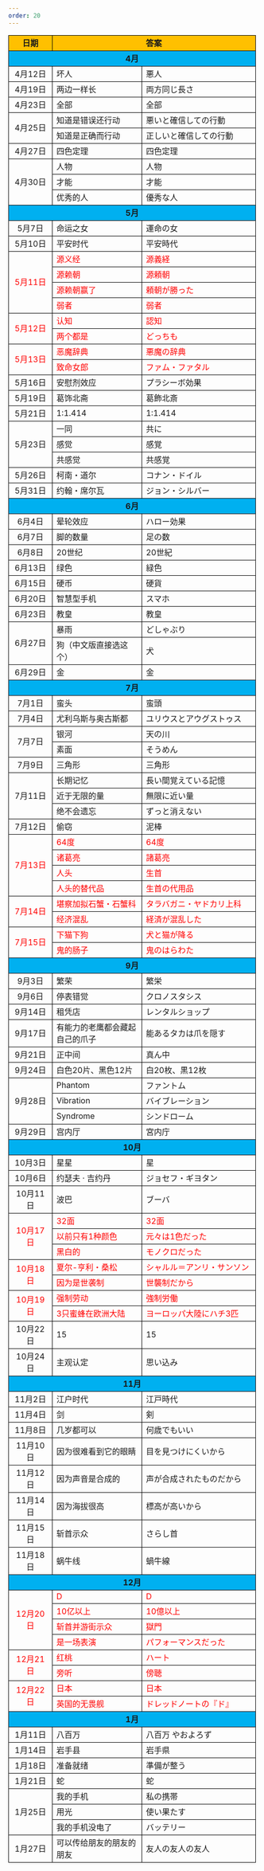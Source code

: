 ```yaml
---
order: 20
---
```


<table data-sort="sortDisabled" width="auto"><colgroup><col><col><col></colgroup><tbody><tr class="firstRow"><td align="center" valign="middle" style="word-break: break-all; background-color: rgb(255, 192, 0); border-width: 1px; border-style: solid; border-color: rgb(0, 0, 0);" width="70"><strong>日期</strong></td><td rowspan="1" colspan="2" align="center" valign="middle" style="background-color: rgb(255, 192, 0); border-width: 1px; border-style: solid; border-color: rgb(0, 0, 0);" width="389"><strong>答案</strong></td></tr><tr><td align="center" valign="middle" rowspan="1" colspan="3" style="background-color: rgb(0, 176, 240); border-width: 1px; border-style: solid; border-color: rgb(0, 0, 0);" width="480"><strong>4月</strong></td></tr><tr><td align="center" valign="middle" style="border-width: 1px; border-style: solid; border-color: rgb(0, 0, 0);" width="70">4月12日</td><td style="border-width: 1px; border-style: solid; border-color: rgb(0, 0, 0);" width="160">坏人</td><td style="border-width: 1px; border-style: solid; border-color: rgb(0, 0, 0);" width="208">悪人</td></tr><tr><td align="center" valign="middle" style="border-width: 1px; border-style: solid; border-color: rgb(0, 0, 0);" width="70">4月19日</td><td style="border-width: 1px; border-style: solid; border-color: rgb(0, 0, 0);" width="160">两边一样长</td><td style="border-width: 1px; border-style: solid; border-color: rgb(0, 0, 0);" width="208">両方同じ長さ</td></tr><tr><td align="center" valign="middle" style="border-width: 1px; border-style: solid; border-color: rgb(0, 0, 0);" width="70">4月23日</td><td style="border-width: 1px; border-style: solid; border-color: rgb(0, 0, 0);" width="160">全部</td><td style="border-width: 1px; border-style: solid; border-color: rgb(0, 0, 0);" width="208">全部</td></tr><tr><td align="center" valign="middle" style="border-width: 1px; border-style: solid; border-color: rgb(0, 0, 0);" width="70" rowspan="2" colspan="1">4月25日</td><td style="border-width: 1px; border-style: solid; border-color: rgb(0, 0, 0);" width="160">知道是错误还行动</td><td style="border-width: 1px; border-style: solid; border-color: rgb(0, 0, 0);" width="208">悪いと確信しての行動</td></tr><tr><td style="border-width: 1px; border-style: solid; border-color: rgb(0, 0, 0);" width="160">知道是正确而行动</td><td style="border-width: 1px; border-style: solid; border-color: rgb(0, 0, 0);" width="208">正しいと確信しての行動</td></tr><tr><td align="center" valign="middle" style="border-width: 1px; border-style: solid; border-color: rgb(0, 0, 0);" width="70">4月27日</td><td style="border-width: 1px; border-style: solid; border-color: rgb(0, 0, 0);" width="160">四色定理</td><td style="border-width: 1px; border-style: solid; border-color: rgb(0, 0, 0);" width="208">四色定理</td></tr><tr><td align="center" valign="middle" style="border-width: 1px; border-style: solid; border-color: rgb(0, 0, 0);" width="70" rowspan="3" colspan="1">4月30日</td><td style="border-width: 1px; border-style: solid; border-color: rgb(0, 0, 0);" width="160">人物</td><td style="border-width: 1px; border-style: solid; border-color: rgb(0, 0, 0);" width="208">人物</td></tr><tr><td style="border-width: 1px; border-style: solid; border-color: rgb(0, 0, 0);" width="160">才能</td><td style="border-width: 1px; border-style: solid; border-color: rgb(0, 0, 0);" width="208">才能</td></tr><tr><td style="border-width: 1px; border-style: solid; border-color: rgb(0, 0, 0);" width="160">优秀的人</td><td style="border-width: 1px; border-style: solid; border-color: rgb(0, 0, 0);" width="208">優秀な人</td></tr><tr><td align="center" valign="middle" style="border-width: 1px; border-style: solid; border-color: rgb(0, 0, 0); background-color: rgb(0, 176, 240);" rowspan="1" colspan="3"><strong>5月</strong></td></tr><tr><td align="center" valign="middle" style="border-width: 1px; border-style: solid; border-color: rgb(0, 0, 0);" width="70">5月7日</td><td style="border-width: 1px; border-style: solid; border-color: rgb(0, 0, 0);" width="160">命运之女</td><td style="border-width: 1px; border-style: solid; border-color: rgb(0, 0, 0);" width="208">運命の女</td></tr><tr><td align="center" valign="middle" style="border-width: 1px; border-style: solid; border-color: rgb(0, 0, 0);" width="70">5月10日</td><td style="border-width: 1px; border-style: solid; border-color: rgb(0, 0, 0);" width="160">平安时代</td><td style="border-width: 1px; border-style: solid; border-color: rgb(0, 0, 0);" width="208">平安時代</td></tr><tr><td align="center" valign="middle" style="border-width: 1px; border-style: solid; border-color: rgb(0, 0, 0);" width="70" rowspan="4" colspan="1"><span style="color: rgb(255, 0, 0);">5月11日</span></td><td style="border-width: 1px; border-style: solid; border-color: rgb(0, 0, 0);" width="160"><span style="color: rgb(255, 0, 0);">源义经</span></td><td style="border-width: 1px; border-style: solid; border-color: rgb(0, 0, 0);" width="208"><span style="color: rgb(255, 0, 0);">源義経</span></td></tr><tr><td style="border-width: 1px; border-style: solid; border-color: rgb(0, 0, 0);" width="160"><span style="color: rgb(255, 0, 0);">源赖朝</span></td><td style="border-width: 1px; border-style: solid; border-color: rgb(0, 0, 0);" width="208"><span style="color: rgb(255, 0, 0);">源頼朝</span></td></tr><tr><td style="border-width: 1px; border-style: solid; border-color: rgb(0, 0, 0);" width="160"><span style="color: rgb(255, 0, 0);">源赖朝赢了</span></td><td style="border-width: 1px; border-style: solid; border-color: rgb(0, 0, 0);" width="208"><span style="color: rgb(255, 0, 0);">頼朝が勝った</span></td></tr><tr><td style="border-width: 1px; border-style: solid; border-color: rgb(0, 0, 0);" width="160"><span style="color: rgb(255, 0, 0);">弱者</span></td><td style="border-width: 1px; border-style: solid; border-color: rgb(0, 0, 0);" width="208"><span style="color: rgb(255, 0, 0);">弱者</span></td></tr><tr><td align="center" valign="middle" style="border-width: 1px; border-style: solid; border-color: rgb(0, 0, 0);" width="70" rowspan="2" colspan="1"><span style="color: rgb(255, 0, 0);">5月12日</span></td><td style="border-width: 1px; border-style: solid; border-color: rgb(0, 0, 0);" width="160"><span style="color: rgb(255, 0, 0);">认知</span></td><td style="border-width: 1px; border-style: solid; border-color: rgb(0, 0, 0);" width="208"><span style="color: rgb(255, 0, 0);">認知</span></td></tr><tr><td style="border-width: 1px; border-style: solid; border-color: rgb(0, 0, 0);" width="160"><span style="color: rgb(255, 0, 0);">两个都是</span></td><td style="border-width: 1px; border-style: solid; border-color: rgb(0, 0, 0);" width="208"><span style="color: rgb(255, 0, 0);">どっちも</span></td></tr><tr><td align="center" valign="middle" style="border-width: 1px; border-style: solid; border-color: rgb(0, 0, 0);" width="70" rowspan="2" colspan="1"><span style="color: rgb(255, 0, 0);">5月13日</span></td><td style="border-width: 1px; border-style: solid; border-color: rgb(0, 0, 0);" width="160"><span style="color: rgb(255, 0, 0);">恶魔辞典</span></td><td style="border-width: 1px; border-style: solid; border-color: rgb(0, 0, 0);" width="208"><span style="color: rgb(255, 0, 0);">悪魔の辞典</span></td></tr><tr><td style="border-width: 1px; border-style: solid; border-color: rgb(0, 0, 0);" width="160"><span style="color: rgb(255, 0, 0);">致命女郎</span></td><td style="border-width: 1px; border-style: solid; border-color: rgb(0, 0, 0);" width="208"><span style="color: rgb(255, 0, 0);">ファム・ファタル</span></td></tr><tr><td align="center" valign="middle" style="border-width: 1px; border-style: solid; border-color: rgb(0, 0, 0);" width="70">5月16日</td><td style="border-width: 1px; border-style: solid; border-color: rgb(0, 0, 0);" width="160">安慰剂效应</td><td style="border-width: 1px; border-style: solid; border-color: rgb(0, 0, 0);" width="208">プラシーボ効果</td></tr><tr><td align="center" valign="middle" style="border-width: 1px; border-style: solid; border-color: rgb(0, 0, 0);" width="70">5月19日</td><td style="border-width: 1px; border-style: solid; border-color: rgb(0, 0, 0);" width="160">葛饰北斋</td><td style="border-width: 1px; border-style: solid; border-color: rgb(0, 0, 0);" width="208">葛飾北斎</td></tr><tr><td align="center" valign="middle" style="border-width: 1px; border-style: solid; border-color: rgb(0, 0, 0);" width="70">5月21日</td><td style="border-width: 1px; border-style: solid; border-color: rgb(0, 0, 0);" width="160">1:1.414</td><td style="border-width: 1px; border-style: solid; border-color: rgb(0, 0, 0);" width="208">1:1.414</td></tr><tr><td align="center" valign="middle" style="border-width: 1px; border-style: solid; border-color: rgb(0, 0, 0);" width="70" rowspan="3" colspan="1">5月23日</td><td style="border-width: 1px; border-style: solid; border-color: rgb(0, 0, 0);" width="160">一同</td><td style="border-width: 1px; border-style: solid; border-color: rgb(0, 0, 0);" width="208">共に</td></tr><tr><td style="border-width: 1px; border-style: solid; border-color: rgb(0, 0, 0);" width="160">感觉</td><td style="border-width: 1px; border-style: solid; border-color: rgb(0, 0, 0);" width="208">感覚</td></tr><tr><td style="border-width: 1px; border-style: solid; border-color: rgb(0, 0, 0);" width="160">共感觉</td><td style="border-width: 1px; border-style: solid; border-color: rgb(0, 0, 0);" width="208">共感覚</td></tr><tr><td align="center" valign="middle" style="border-width: 1px; border-style: solid; border-color: rgb(0, 0, 0);" width="70">5月26日</td><td style="border-width: 1px; border-style: solid; border-color: rgb(0, 0, 0);" width="160">柯南・道尔</td><td style="border-width: 1px; border-style: solid; border-color: rgb(0, 0, 0);" width="208">コナン・ドイル</td></tr><tr><td align="center" valign="middle" style="border-width: 1px; border-style: solid; border-color: rgb(0, 0, 0);" width="70">5月31日</td><td style="border-width: 1px; border-style: solid; border-color: rgb(0, 0, 0);" width="160">约翰・席尔瓦</td><td style="border-width: 1px; border-style: solid; border-color: rgb(0, 0, 0);" width="208">ジョン・シルバー</td></tr><tr><td align="center" valign="middle" style="border-width: 1px; border-style: solid; border-color: rgb(0, 0, 0); background-color: rgb(0, 176, 240);" rowspan="1" colspan="3"><strong>6月</strong></td></tr><tr><td align="center" valign="middle" style="border-width: 1px; border-style: solid; border-color: rgb(0, 0, 0);" width="70">6月4日</td><td style="border-width: 1px; border-style: solid; border-color: rgb(0, 0, 0);" width="160">晕轮效应</td><td style="border-width: 1px; border-style: solid; border-color: rgb(0, 0, 0);" width="208">ハロー効果</td></tr><tr><td align="center" valign="middle" style="border-width: 1px; border-style: solid; border-color: rgb(0, 0, 0);" width="70">6月7日</td><td style="border-width: 1px; border-style: solid; border-color: rgb(0, 0, 0);" width="160">脚的数量</td><td style="border-width: 1px; border-style: solid; border-color: rgb(0, 0, 0);" width="208">足の数</td></tr><tr><td align="center" valign="middle" style="border-width: 1px; border-style: solid; border-color: rgb(0, 0, 0);" width="70">6月8日</td><td style="border-width: 1px; border-style: solid; border-color: rgb(0, 0, 0);" width="160">20世纪</td><td style="border-width: 1px; border-style: solid; border-color: rgb(0, 0, 0);" width="208">20世紀</td></tr><tr><td align="center" valign="middle" style="border-width: 1px; border-style: solid; border-color: rgb(0, 0, 0);" width="70">6月13日</td><td style="border-width: 1px; border-style: solid; border-color: rgb(0, 0, 0);" width="160">绿色</td><td style="border-width: 1px; border-style: solid; border-color: rgb(0, 0, 0);" width="208">緑色</td></tr><tr><td align="center" valign="middle" style="border-width: 1px; border-style: solid; border-color: rgb(0, 0, 0);" width="70">6月15日</td><td style="border-width: 1px; border-style: solid; border-color: rgb(0, 0, 0);" width="160">硬币</td><td style="border-width: 1px; border-style: solid; border-color: rgb(0, 0, 0);" width="208">硬貨</td></tr><tr><td align="center" valign="middle" style="border-width: 1px; border-style: solid; border-color: rgb(0, 0, 0);" width="70">6月20日</td><td style="border-width: 1px; border-style: solid; border-color: rgb(0, 0, 0);" width="160">智慧型手机</td><td style="border-width: 1px; border-style: solid; border-color: rgb(0, 0, 0);" width="208">スマホ</td></tr><tr><td align="center" valign="middle" style="border-width: 1px; border-style: solid; border-color: rgb(0, 0, 0);" width="70">6月23日</td><td style="border-width: 1px; border-style: solid; border-color: rgb(0, 0, 0);" width="160">教皇</td><td style="border-width: 1px; border-style: solid; border-color: rgb(0, 0, 0);" width="208">教皇</td></tr><tr><td align="center" valign="middle" style="border-width: 1px; border-style: solid; border-color: rgb(0, 0, 0);" width="70" rowspan="2">6月27日</td><td style="border-width: 1px; border-style: solid; border-color: rgb(0, 0, 0);" width="160">暴雨</td><td style="border-width: 1px; border-style: solid; border-color: rgb(0, 0, 0);" width="208">どしゃぶり</td></tr><tr><td style="border-width: 1px; border-style: solid; border-color: rgb(0, 0, 0);" width="160">狗（中文版直接选这个）</td><td style="border-width: 1px; border-style: solid; border-color: rgb(0, 0, 0);" width="208">犬</td></tr><tr><td align="center" valign="middle" style="border-width: 1px; border-style: solid; border-color: rgb(0, 0, 0);" width="70">6月29日</td><td style="border-width: 1px; border-style: solid; border-color: rgb(0, 0, 0);" width="160">金</td><td style="border-width: 1px; border-style: solid; border-color: rgb(0, 0, 0);" width="208">金</td></tr><tr><td align="center" valign="middle" style="border-width: 1px; border-style: solid; border-color: rgb(0, 0, 0); background-color: rgb(0, 176, 240);" rowspan="1" colspan="3"><strong>7月</strong></td></tr><tr><td align="center" valign="middle" style="border-width: 1px; border-style: solid; border-color: rgb(0, 0, 0);" width="70">7月1日</td><td style="border-width: 1px; border-style: solid; border-color: rgb(0, 0, 0);" width="160">蛮头</td><td style="border-width: 1px; border-style: solid; border-color: rgb(0, 0, 0);" width="208">蛮頭</td></tr><tr><td align="center" valign="middle" style="border-width: 1px; border-style: solid; border-color: rgb(0, 0, 0);" width="70">7月4日</td><td style="border-width: 1px; border-style: solid; border-color: rgb(0, 0, 0);" width="160">尤利乌斯与奥古斯都</td><td style="border-width: 1px; border-style: solid; border-color: rgb(0, 0, 0);" width="208">ユリウスとアウグストゥス</td></tr><tr><td align="center" valign="middle" style="border-width: 1px; border-style: solid; border-color: rgb(0, 0, 0);" width="70" rowspan="2" colspan="1">7月7日</td><td style="border-width: 1px; border-style: solid; border-color: rgb(0, 0, 0);" width="160">银河</td><td style="border-width: 1px; border-style: solid; border-color: rgb(0, 0, 0);" width="208">天の川</td></tr><tr><td style="border-width: 1px; border-style: solid; border-color: rgb(0, 0, 0);" width="160">素面</td><td style="border-width: 1px; border-style: solid; border-color: rgb(0, 0, 0);" width="208">そうめん</td></tr><tr><td align="center" valign="middle" style="border-width: 1px; border-style: solid; border-color: rgb(0, 0, 0);" width="70">7月9日</td><td style="border-width: 1px; border-style: solid; border-color: rgb(0, 0, 0);" width="160">三角形</td><td style="border-width: 1px; border-style: solid; border-color: rgb(0, 0, 0);" width="208">三角形</td></tr><tr><td align="center" valign="middle" style="border-width: 1px; border-style: solid; border-color: rgb(0, 0, 0);" width="70" rowspan="3" colspan="1">7月11日</td><td style="border-width: 1px; border-style: solid; border-color: rgb(0, 0, 0);" width="160">长期记忆</td><td style="border-width: 1px; border-style: solid; border-color: rgb(0, 0, 0);" width="208">長い間覚えている記憶</td></tr><tr><td style="border-width: 1px; border-style: solid; border-color: rgb(0, 0, 0);" width="160">近于无限的量</td><td style="border-width: 1px; border-style: solid; border-color: rgb(0, 0, 0);" width="208">無限に近い量</td></tr><tr><td style="border-width: 1px; border-style: solid; border-color: rgb(0, 0, 0);" width="160">绝不会遗忘</td><td style="border-width: 1px; border-style: solid; border-color: rgb(0, 0, 0);" width="208">ずっと消えない</td></tr><tr><td align="center" valign="middle" style="border-width: 1px; border-style: solid; border-color: rgb(0, 0, 0);" width="70">7月12日</td><td style="border-width: 1px; border-style: solid; border-color: rgb(0, 0, 0);" width="160">偷窃</td><td style="border-width: 1px; border-style: solid; border-color: rgb(0, 0, 0);" width="208">泥棒</td></tr><tr><td align="center" valign="middle" style="border-width: 1px; border-style: solid; border-color: rgb(0, 0, 0);" width="70" rowspan="4" colspan="1"><span style="color: rgb(255, 0, 0);">7月13日</span></td><td style="border-width: 1px; border-style: solid; border-color: rgb(0, 0, 0);" width="160"><span style="color: rgb(255, 0, 0);">64度</span></td><td style="border-width: 1px; border-style: solid; border-color: rgb(0, 0, 0);" width="208"><span style="color: rgb(255, 0, 0);">64度</span></td></tr><tr><td style="border-width: 1px; border-style: solid; border-color: rgb(0, 0, 0);" width="160"><span style="color: rgb(255, 0, 0);">诸葛亮</span></td><td style="border-width: 1px; border-style: solid; border-color: rgb(0, 0, 0);" width="208"><span style="color: rgb(255, 0, 0);">諸葛亮</span></td></tr><tr><td style="border-width: 1px; border-style: solid; border-color: rgb(0, 0, 0);" width="160"><span style="color: rgb(255, 0, 0);">人头</span></td><td style="border-width: 1px; border-style: solid; border-color: rgb(0, 0, 0);" width="208"><span style="color: rgb(255, 0, 0);">生首</span></td></tr><tr><td style="border-width: 1px; border-style: solid; border-color: rgb(0, 0, 0);" width="160"><span style="color: rgb(255, 0, 0);">人头的替代品</span></td><td style="border-width: 1px; border-style: solid; border-color: rgb(0, 0, 0);" width="208"><span style="color: rgb(255, 0, 0);">生首の代用品</span></td></tr><tr><td align="center" valign="middle" style="border-width: 1px; border-style: solid; border-color: rgb(0, 0, 0);" width="70" rowspan="2" colspan="1"><span style="color: rgb(255, 0, 0);">7月14日</span></td><td style="border-width: 1px; border-style: solid; border-color: rgb(0, 0, 0);" width="160"><span style="color: rgb(255, 0, 0);">堪察加拟石蟹・石蟹科</span></td><td style="border-width: 1px; border-style: solid; border-color: rgb(0, 0, 0);" width="208"><span style="color: rgb(255, 0, 0);">タラバガニ・ヤドカリ上科</span></td></tr><tr><td style="border-width: 1px; border-style: solid; border-color: rgb(0, 0, 0);" width="160"><span style="color: rgb(255, 0, 0);">经济混乱</span></td><td style="border-width: 1px; border-style: solid; border-color: rgb(0, 0, 0);" width="208"><span style="color: rgb(255, 0, 0);">経済が混乱した</span></td></tr><tr><td align="center" valign="middle" style="border-width: 1px; border-style: solid; border-color: rgb(0, 0, 0);" width="70" rowspan="2" colspan="1"><span style="color: rgb(255, 0, 0);">7月15日</span></td><td style="border-width: 1px; border-style: solid; border-color: rgb(0, 0, 0);" width="160"><span style="color: rgb(255, 0, 0);">下猫下狗</span></td><td style="border-width: 1px; border-style: solid; border-color: rgb(0, 0, 0);" width="208"><span style="color: rgb(255, 0, 0);">犬と猫が降る</span></td></tr><tr><td style="border-width: 1px; border-style: solid; border-color: rgb(0, 0, 0);" width="160"><span style="color: rgb(255, 0, 0);">鬼的肠子</span></td><td style="border-width: 1px; border-style: solid; border-color: rgb(0, 0, 0);" width="208"><span style="color: rgb(255, 0, 0);">鬼のはらわた</span></td></tr><tr><td align="center" valign="middle" style="border-width: 1px; border-style: solid; border-color: rgb(0, 0, 0); background-color: rgb(0, 176, 240);" rowspan="1" colspan="3"><strong>9月</strong></td></tr><tr><td align="center" valign="middle" style="border-width: 1px; border-style: solid; border-color: rgb(0, 0, 0);" width="70">9月3日</td><td style="border-width: 1px; border-style: solid; border-color: rgb(0, 0, 0);" width="160">繁荣</td><td style="border-width: 1px; border-style: solid; border-color: rgb(0, 0, 0);" width="208">繁栄</td></tr><tr><td align="center" valign="middle" style="border-width: 1px; border-style: solid; border-color: rgb(0, 0, 0);" width="70">9月6日</td><td style="border-width: 1px; border-style: solid; border-color: rgb(0, 0, 0);" width="160">停表错觉</td><td style="border-width: 1px; border-style: solid; border-color: rgb(0, 0, 0);" width="208">クロノスタシス</td></tr><tr><td align="center" valign="middle" style="border-width: 1px; border-style: solid; border-color: rgb(0, 0, 0);" width="70">9月14日</td><td style="border-width: 1px; border-style: solid; border-color: rgb(0, 0, 0);" width="160">租凭店</td><td style="border-width: 1px; border-style: solid; border-color: rgb(0, 0, 0);" width="208">レンタルショップ</td></tr><tr><td align="center" valign="middle" style="border-width: 1px; border-style: solid; border-color: rgb(0, 0, 0);" width="70">9月17日</td><td style="border-width: 1px; border-style: solid; border-color: rgb(0, 0, 0);" width="160">有能力的老鹰都会藏起自己的爪子</td><td style="border-width: 1px; border-style: solid; border-color: rgb(0, 0, 0);" width="208">能あるタカは爪を隠す</td></tr><tr><td align="center" valign="middle" style="border-width: 1px; border-style: solid; border-color: rgb(0, 0, 0);" width="70">9月21日</td><td style="border-width: 1px; border-style: solid; border-color: rgb(0, 0, 0);" width="160">正中间</td><td style="border-width: 1px; border-style: solid; border-color: rgb(0, 0, 0);" width="208">真ん中</td></tr><tr><td align="center" valign="middle" style="border-width: 1px; border-style: solid; border-color: rgb(0, 0, 0);" width="70">9月24日</td><td style="border-width: 1px; border-style: solid; border-color: rgb(0, 0, 0);" width="160">白色20片、黑色12片</td><td style="border-width: 1px; border-style: solid; border-color: rgb(0, 0, 0);" width="208">白20枚、黒12枚</td></tr><tr><td align="center" valign="middle" style="border-width: 1px; border-style: solid; border-color: rgb(0, 0, 0);" width="70" rowspan="3" colspan="1">9月28日</td><td style="border-width: 1px; border-style: solid; border-color: rgb(0, 0, 0);" width="160">Phantom</td><td style="border-width: 1px; border-style: solid; border-color: rgb(0, 0, 0);" width="208">ファントム</td></tr><tr><td style="border-width: 1px; border-style: solid; border-color: rgb(0, 0, 0);" width="160">Vibration</td><td style="border-width: 1px; border-style: solid; border-color: rgb(0, 0, 0);" width="208">バイブレーション</td></tr><tr><td style="border-width: 1px; border-style: solid; border-color: rgb(0, 0, 0);" width="160">Syndrome</td><td style="border-width: 1px; border-style: solid; border-color: rgb(0, 0, 0);" width="208">シンドローム</td></tr><tr><td align="center" valign="middle" style="border-width: 1px; border-style: solid; border-color: rgb(0, 0, 0);" width="70">9月29日</td><td style="border-width: 1px; border-style: solid; border-color: rgb(0, 0, 0);" width="160">宫内厅</td><td style="border-width: 1px; border-style: solid; border-color: rgb(0, 0, 0);" width="208">宮内庁</td></tr><tr><td align="center" valign="middle" style="border-width: 1px; border-style: solid; border-color: rgb(0, 0, 0); background-color: rgb(0, 176, 240);" rowspan="1" colspan="3"><strong>10月</strong></td></tr><tr><td align="center" valign="middle" style="border-width: 1px; border-style: solid; border-color: rgb(0, 0, 0);" width="70">10月3日</td><td style="border-width: 1px; border-style: solid; border-color: rgb(0, 0, 0);" width="160">星星</td><td style="border-width: 1px; border-style: solid; border-color: rgb(0, 0, 0);" width="208">星</td></tr><tr><td align="center" valign="middle" style="border-width: 1px; border-style: solid; border-color: rgb(0, 0, 0);" width="70">10月6日</td><td style="border-width: 1px; border-style: solid; border-color: rgb(0, 0, 0);" width="160">约瑟夫 · 吉约丹</td><td style="border-width: 1px; border-style: solid; border-color: rgb(0, 0, 0);" width="208">ジョセフ・ギヨタン</td></tr><tr><td align="center" valign="middle" style="border-width: 1px; border-style: solid; border-color: rgb(0, 0, 0);" width="70">10月11日</td><td style="border-width: 1px; border-style: solid; border-color: rgb(0, 0, 0);" width="160">波巴</td><td style="border-width: 1px; border-style: solid; border-color: rgb(0, 0, 0);" width="208">ブーバ</td></tr><tr><td align="center" valign="middle" style="border-width: 1px; border-style: solid; border-color: rgb(0, 0, 0);" width="70" rowspan="3" colspan="1"><span style="color: rgb(255, 0, 0);">10月17日</span></td><td style="border-width: 1px; border-style: solid; border-color: rgb(0, 0, 0);" width="160"><span style="color: rgb(255, 0, 0);">32面</span></td><td style="border-width: 1px; border-style: solid; border-color: rgb(0, 0, 0);" width="208"><span style="color: rgb(255, 0, 0);">32面</span></td></tr><tr><td style="border-width: 1px; border-style: solid; border-color: rgb(0, 0, 0);" width="160"><span style="color: rgb(255, 0, 0);">以前只有1种颜色</span></td><td style="border-width: 1px; border-style: solid; border-color: rgb(0, 0, 0);" width="208"><span style="color: rgb(255, 0, 0);">元々は1色だった</span></td></tr><tr><td style="border-width: 1px; border-style: solid; border-color: rgb(0, 0, 0);" width="160"><span style="color: rgb(255, 0, 0);">黑白的</span></td><td style="border-width: 1px; border-style: solid; border-color: rgb(0, 0, 0);" width="208"><span style="color: rgb(255, 0, 0);">モノクロだった</span></td></tr><tr><td align="center" valign="middle" style="border-width: 1px; border-style: solid; border-color: rgb(0, 0, 0);" width="70" rowspan="2" colspan="1"><span style="color: rgb(255, 0, 0);">10月18日</span></td><td style="border-width: 1px; border-style: solid; border-color: rgb(0, 0, 0);" width="160"><span style="color: rgb(255, 0, 0);">夏尔-亨利・桑松</span></td><td style="border-width: 1px; border-style: solid; border-color: rgb(0, 0, 0);" width="208"><span style="color: rgb(255, 0, 0);">シャルル＝アンリ・サンソン</span></td></tr><tr><td style="border-width: 1px; border-style: solid; border-color: rgb(0, 0, 0);" width="160"><span style="color: rgb(255, 0, 0);">因为是世袭制</span></td><td style="border-width: 1px; border-style: solid; border-color: rgb(0, 0, 0);" width="208"><span style="color: rgb(255, 0, 0);">世襲制だから</span></td></tr><tr><td align="center" valign="middle" style="border-width: 1px; border-style: solid; border-color: rgb(0, 0, 0);" width="70" rowspan="2" colspan="1"><span style="color: rgb(255, 0, 0);">10月19日</span></td><td style="border-width: 1px; border-style: solid; border-color: rgb(0, 0, 0);" width="160"><span style="color: rgb(255, 0, 0);">强制劳动</span></td><td style="border-width: 1px; border-style: solid; border-color: rgb(0, 0, 0);" width="208"><span style="color: rgb(255, 0, 0);">強制労働</span></td></tr><tr><td style="border-width: 1px; border-style: solid; border-color: rgb(0, 0, 0);" width="160"><span style="color: rgb(255, 0, 0);">3只蜜蜂在欧洲大陆</span></td><td style="border-width: 1px; border-style: solid; border-color: rgb(0, 0, 0);" width="208"><span style="color: rgb(255, 0, 0);">ヨーロッパ大陸にハチ3匹</span></td></tr><tr><td align="center" valign="middle" style="border-width: 1px; border-style: solid; border-color: rgb(0, 0, 0);" width="70">10月22日</td><td style="border-width: 1px; border-style: solid; border-color: rgb(0, 0, 0);" width="160">15</td><td style="border-width: 1px; border-style: solid; border-color: rgb(0, 0, 0);" width="208">15</td></tr><tr><td align="center" valign="middle" style="border-width: 1px; border-style: solid; border-color: rgb(0, 0, 0);" width="70">10月24日</td><td style="border-width: 1px; border-style: solid; border-color: rgb(0, 0, 0);" width="160">主观认定</td><td style="border-width: 1px; border-style: solid; border-color: rgb(0, 0, 0);" width="208">思い込み</td></tr><tr><td align="center" valign="middle" style="border-width: 1px; border-style: solid; border-color: rgb(0, 0, 0); background-color: rgb(0, 176, 240);" rowspan="1" colspan="3"><strong>11月</strong></td></tr><tr><td align="center" valign="middle" style="border-width: 1px; border-style: solid; border-color: rgb(0, 0, 0);" width="70">11月2日</td><td style="border-width: 1px; border-style: solid; border-color: rgb(0, 0, 0);" width="160">江户时代</td><td style="border-width: 1px; border-style: solid; border-color: rgb(0, 0, 0);" width="208">江戸時代</td></tr><tr><td align="center" valign="middle" style="border-width: 1px; border-style: solid; border-color: rgb(0, 0, 0);" width="70">11月4日</td><td style="border-width: 1px; border-style: solid; border-color: rgb(0, 0, 0);" width="160">剑</td><td style="border-width: 1px; border-style: solid; border-color: rgb(0, 0, 0);" width="208">剣</td></tr><tr><td align="center" valign="middle" style="border-width: 1px; border-style: solid; border-color: rgb(0, 0, 0);" width="70">11月8日</td><td style="border-width: 1px; border-style: solid; border-color: rgb(0, 0, 0);" width="160">几岁都可以</td><td style="border-width: 1px; border-style: solid; border-color: rgb(0, 0, 0);" width="208">何歳でもいい</td></tr><tr><td align="center" valign="middle" style="border-width: 1px; border-style: solid; border-color: rgb(0, 0, 0);" width="70">11月10日</td><td style="border-width: 1px; border-style: solid; border-color: rgb(0, 0, 0);" width="160">因为很难看到它的眼睛</td><td style="border-width: 1px; border-style: solid; border-color: rgb(0, 0, 0);" width="208">目を見つけにくいから</td></tr><tr><td align="center" valign="middle" style="border-width: 1px; border-style: solid; border-color: rgb(0, 0, 0);" width="70">11月12日</td><td style="border-width: 1px; border-style: solid; border-color: rgb(0, 0, 0);" width="160">因为声音是合成的</td><td style="border-width: 1px; border-style: solid; border-color: rgb(0, 0, 0);" width="208">声が合成されたものだから</td></tr><tr><td align="center" valign="middle" style="border-width: 1px; border-style: solid; border-color: rgb(0, 0, 0);" width="70">11月14日</td><td style="border-width: 1px; border-style: solid; border-color: rgb(0, 0, 0);" width="160">因为海拔很高</td><td style="border-width: 1px; border-style: solid; border-color: rgb(0, 0, 0);" width="208">標高が高いから</td></tr><tr><td align="center" valign="middle" style="border-width: 1px; border-style: solid; border-color: rgb(0, 0, 0);" width="70">11月15日</td><td style="border-width: 1px; border-style: solid; border-color: rgb(0, 0, 0);" width="160">斩首示众</td><td style="border-width: 1px; border-style: solid; border-color: rgb(0, 0, 0);" width="208">さらし首</td></tr><tr><td align="center" valign="middle" style="border-width: 1px; border-style: solid; border-color: rgb(0, 0, 0);" width="70">11月18日</td><td style="border-width: 1px; border-style: solid; border-color: rgb(0, 0, 0);" width="160">蜗牛线</td><td style="border-width: 1px; border-style: solid; border-color: rgb(0, 0, 0);" width="208">蝸牛線</td></tr><tr><td align="center" valign="middle" style="border-width: 1px; border-style: solid; border-color: rgb(0, 0, 0); background-color: rgb(0, 176, 240);" rowspan="1" colspan="3"><strong>12月</strong></td></tr><tr><td align="center" valign="middle" style="border-width: 1px; border-style: solid; border-color: rgb(0, 0, 0);" width="70" rowspan="4" colspan="1"><span style="color: rgb(255, 0, 0);">12月20日</span></td><td style="border-width: 1px; border-style: solid; border-color: rgb(0, 0, 0);" width="160"><span style="color: rgb(255, 0, 0);">D</span></td><td style="border-width: 1px; border-style: solid; border-color: rgb(0, 0, 0);" width="208"><span style="color: rgb(255, 0, 0);">D</span></td></tr><tr><td style="border-width: 1px; border-style: solid; border-color: rgb(0, 0, 0);" width="160"><span style="color: rgb(255, 0, 0);">10亿以上</span></td><td style="border-width: 1px; border-style: solid; border-color: rgb(0, 0, 0);" width="208"><span style="color: rgb(255, 0, 0);">10億以上</span></td></tr><tr><td style="border-width: 1px; border-style: solid; border-color: rgb(0, 0, 0);" width="160"><span style="color: rgb(255, 0, 0);">斩首并游街示众</span></td><td style="border-width: 1px; border-style: solid; border-color: rgb(0, 0, 0);" width="208"><span style="color: rgb(255, 0, 0);">獄門</span></td></tr><tr><td style="border-width: 1px; border-style: solid; border-color: rgb(0, 0, 0);" width="160"><span style="color: rgb(255, 0, 0);">是一场表演</span></td><td style="border-width: 1px; border-style: solid; border-color: rgb(0, 0, 0);" width="208"><span style="color: rgb(255, 0, 0);">パフォーマンスだった</span></td></tr><tr><td align="center" valign="middle" style="border-width: 1px; border-style: solid; border-color: rgb(0, 0, 0);" width="70" rowspan="2" colspan="1"><span style="color: rgb(255, 0, 0);">12月21日</span></td><td style="border-width: 1px; border-style: solid; border-color: rgb(0, 0, 0);" width="160"><span style="color: rgb(255, 0, 0);">红桃</span></td><td style="border-width: 1px; border-style: solid; border-color: rgb(0, 0, 0);" width="208"><span style="color: rgb(255, 0, 0);">ハート</span></td></tr><tr><td style="border-width: 1px; border-style: solid; border-color: rgb(0, 0, 0);" width="160"><span style="color: rgb(255, 0, 0);">旁听</span></td><td style="border-width: 1px; border-style: solid; border-color: rgb(0, 0, 0);" width="208"><span style="color: rgb(255, 0, 0);">傍聴</span></td></tr><tr><td align="center" valign="middle" style="border-width: 1px; border-style: solid; border-color: rgb(0, 0, 0);" width="70" rowspan="2" colspan="1"><span style="color: rgb(255, 0, 0);">12月22日</span></td><td style="border-width: 1px; border-style: solid; border-color: rgb(0, 0, 0);" width="160"><span style="color: rgb(255, 0, 0);">日本</span></td><td style="border-width: 1px; border-style: solid; border-color: rgb(0, 0, 0);" width="208"><span style="color: rgb(255, 0, 0);">日本</span></td></tr><tr><td style="border-width: 1px; border-style: solid; border-color: rgb(0, 0, 0);" width="160"><span style="color: rgb(255, 0, 0);">英国的无畏舰</span></td><td style="border-width: 1px; border-style: solid; border-color: rgb(0, 0, 0);" width="208"><span style="color: rgb(255, 0, 0);">ドレッドノートの『ド』</span></td></tr><tr><td align="center" valign="middle" style="border-width: 1px; border-style: solid; border-color: rgb(0, 0, 0); background-color: rgb(0, 176, 240);" rowspan="1" colspan="3"><strong>1月</strong></td></tr><tr><td align="center" valign="middle" style="border-width: 1px; border-style: solid; border-color: rgb(0, 0, 0);" width="70">1月11日</td><td style="border-width: 1px; border-style: solid; border-color: rgb(0, 0, 0);" width="160">八百万</td><td style="border-width: 1px; border-style: solid; border-color: rgb(0, 0, 0);" width="208">八百万 やおよろず</td></tr><tr><td align="center" valign="middle" style="border-width: 1px; border-style: solid; border-color: rgb(0, 0, 0);" width="70">1月14日</td><td style="border-width: 1px; border-style: solid; border-color: rgb(0, 0, 0);" width="160">岩手县</td><td style="border-width: 1px; border-style: solid; border-color: rgb(0, 0, 0);" width="208">岩手県</td></tr><tr><td align="center" valign="middle" style="border-width: 1px; border-style: solid; border-color: rgb(0, 0, 0);" width="70">1月18日</td><td style="border-width: 1px; border-style: solid; border-color: rgb(0, 0, 0);" width="160">准备就绪</td><td style="border-width: 1px; border-style: solid; border-color: rgb(0, 0, 0);" width="208">準備が整う</td></tr><tr><td align="center" valign="middle" style="border-width: 1px; border-style: solid; border-color: rgb(0, 0, 0);" width="70">1月21日</td><td style="border-width: 1px; border-style: solid; border-color: rgb(0, 0, 0);" width="160">蛇</td><td style="border-width: 1px; border-style: solid; border-color: rgb(0, 0, 0);" width="208">蛇</td></tr><tr><td align="center" valign="middle" style="border-width: 1px; border-style: solid; border-color: rgb(0, 0, 0);" width="70" rowspan="3" colspan="1">1月25日</td><td style="border-width: 1px; border-style: solid; border-color: rgb(0, 0, 0);" width="160">我的手机</td><td style="border-width: 1px; border-style: solid; border-color: rgb(0, 0, 0);" width="208">私の携帯</td></tr><tr><td style="border-width: 1px; border-style: solid; border-color: rgb(0, 0, 0);" width="160">用光</td><td style="border-width: 1px; border-style: solid; border-color: rgb(0, 0, 0);" width="208">使い果たす</td></tr><tr><td style="border-width: 1px; border-style: solid; border-color: rgb(0, 0, 0);" width="160">我的手机没电了</td><td style="border-width: 1px; border-style: solid; border-color: rgb(0, 0, 0);" width="208">バッテリー</td></tr><tr><td align="center" valign="middle" style="border-width: 1px; border-style: solid; border-color: rgb(0, 0, 0);" width="70">1月27日</td><td style="border-width: 1px; border-style: solid; border-color: rgb(0, 0, 0);" width="160">可以传给朋友的朋友的朋友</td><td style="border-width: 1px; border-style: solid; border-color: rgb(0, 0, 0);" width="208">友人の友人の友人</td></tr></tbody></table>
